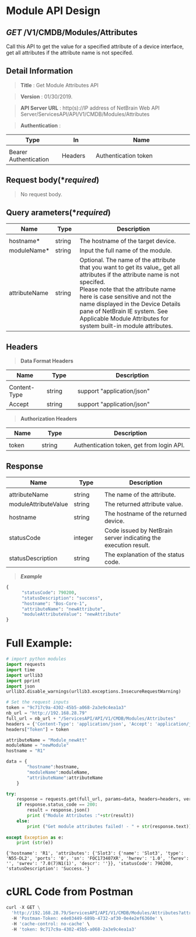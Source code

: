 
# Module API Design

## ***GET*** /V1/CMDB/Modules/Attributes
Call this API to get the value for a specified attribute of a device interface, get all attributes if the attribute name is not specifed.

## Detail Information

> **Title** : Get Module Attributes API<br>

> **Version** : 01/30/2019.

> **API Server URL** : http(s)://IP address of NetBrain Web API Server/ServicesAPI/API/V1/CMDB/Modules/Attributes
    
> **Authentication** : 

|**Type**|**In**|**Name**|
|------|------|------|
|<img width=100/>|<img width=100/>|<img width=500/>|
|Bearer Authentication| Headers | Authentication token | 

## Request body(****required***)

>No request body.

## Query arameters(****required***)

|**Name**|**Type**|**Description**|
|------|------|------|
|<img width=100/>|<img width=100/>|<img width=500/>|
|hostname* | string  | The hostname of the target device.  |
|moduleName* | string  | Input the full name of the module. |
|attributeName | string  | Optional. The name of the attribute that you want to get its value,, get all attributes if the attribute name is not specifed.<br>Please note that the attribute name here is case sensitive and not the name displayed in the Device Details pane of NetBrain IE system. See Applicable Module Attributes for system built-in module attributes.  |

## Headers

> **Data Format Headers**

|**Name**|**Type**|**Description**|
|------|------|------|
|<img width=100/>|<img width=100/>|<img width=500/>|
| Content-Type | string  | support "application/json" |
| Accept | string  | support "application/json" |

> **Authorization Headers**

|**Name**|**Type**|**Description**|
|------|------|------|
|<img width=100/>|<img width=100/>|<img width=500/>|
| token | string  | Authentication token, get from login API. |

## Response

|**Name**|**Type**|**Description**|
|------|------|------|
|<img width=100/>|<img width=100/>|<img width=500/>|
|attributeName | string | The name of the attribute.  |
|moduleAttributeValue| string | The returned attribute value.  |
|hostname| string | The hostname of the returned device. |
|statusCode| integer | Code issued by NetBrain server indicating the execution result.  |
|statusDescription| string | The explanation of the status code. |

> ***Example***


```python
{
      "statusCode": 790200,
      "statusDescription": "success",
      "hostname": "Bos-Core-1",
      "attributeName": "newAttribute",
      "moduleAttributeValue": "newAttribute"
}
```

# Full Example:


```python
# import python modules 
import requests
import time
import urllib3
import pprint
import json
urllib3.disable_warnings(urllib3.exceptions.InsecureRequestWarning)

# Set the request inputs
token = "9c717c9a-4302-45b5-a068-2a3e9c4ea1a3"
nb_url = "http://192.168.28.79"
full_url = nb_url + "/ServicesAPI/API/V1/CMDB/Modules/Attributes"
headers = {'Content-Type': 'application/json', 'Accept': 'application/json'}
headers["Token"] = token

attributeName = "Module_newAtt"
moduleName = "newModule"
hostname = "R1"

data = {
        "hostname":hostname,
        "moduleName":moduleName, 
        "attributeName":attributeName
    }

try:
    response = requests.get(full_url, params=data, headers=headers, verify=False)
    if response.status_code == 200:
        result = response.json()
        print ("Module Attributes :"+str(result))
    else:
        print ("Get module attributes failed! - " + str(response.text))
    
except Exception as e:
    print (str(e))  
```

    {'hostname': 'R1', 'attributes': {'Slot3': {'name': 'Slot3', 'type': 'N55-DL2', 'ports': '0', 'sn': 'FOC173407XR', 'hwrev': '1.0', 'fwrev': '', 'swrev': '7.0(7)N1(1)', 'descr': ''}}, 'statusCode': 790200, 'statusDescription': 'Success.'}
    

# cURL Code from Postman


```python
curl -X GET \
  'http://192.168.28.79/ServicesAPI/API/V1/CMDB/Modules/Attributes?attributeName=Module_newAtt&moduleName=newModule&hostname=R1' \
  -H 'Postman-Token: e4e03449-689b-4732-af30-0e4e2ef6360e' \
  -H 'cache-control: no-cache' \
  -H 'token: 9c717c9a-4302-45b5-a068-2a3e9c4ea1a3'
```
